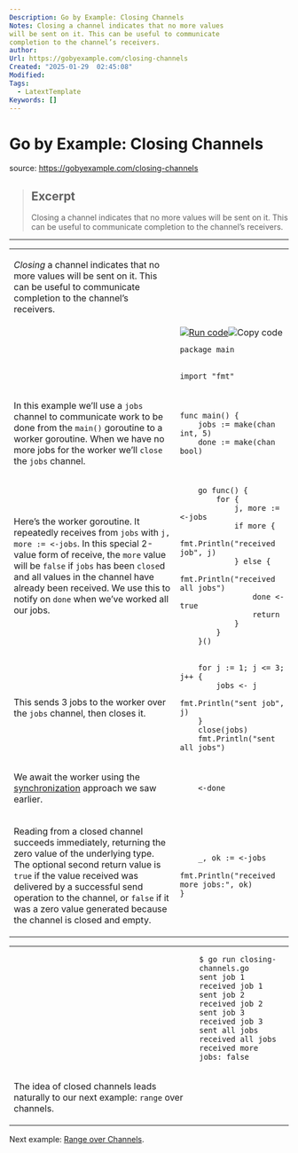 ```yaml
---
Description: Go by Example: Closing Channels
Notes: Closing a channel indicates that no more values
will be sent on it. This can be useful to communicate
completion to the channel’s receivers.
author: 
Url: https://gobyexample.com/closing-channels
Created: "2025-01-29  02:45:08"
Modified: 
Tags:
  - LatextTemplate
Keywords: []
---
```


# Go by Example: Closing Channels

source: https://gobyexample.com/closing-channels

> ## Excerpt
> Closing a channel indicates that no more values
will be sent on it. This can be useful to communicate
completion to the channel’s receivers.

---
<table><tbody><tr><td><p><em>Closing</em> a channel indicates that no more values will be sent on it. This can be useful to communicate completion to the channel’s receivers.</p></td><td></td></tr><tr><td></td><td><a href="https://go.dev/play/p/yZijZHYe22y"><img title="Run code" src="https://gobyexample.com/play.png"></a><img title="Copy code" src="https://gobyexample.com/clipboard.png"><pre><code><span><span><span>package</span> <span>main</span></span></span></code></pre></td></tr><tr><td></td><td><pre><code><span><span><span>import</span> <span>"fmt"</span></span></span></code></pre></td></tr><tr><td><p>In this example we’ll use a <code>jobs</code> channel to communicate work to be done from the <code>main()</code> goroutine to a worker goroutine. When we have no more jobs for the worker we’ll <code>close</code> the <code>jobs</code> channel.</p></td><td><pre><code><span><span><span>func</span> <span>main</span><span>()</span> <span>{</span>
</span></span><span><span>    <span>jobs</span> <span>:=</span> <span>make</span><span>(</span><span>chan</span> <span>int</span><span>,</span> <span>5</span><span>)</span>
</span></span><span><span>    <span>done</span> <span>:=</span> <span>make</span><span>(</span><span>chan</span> <span>bool</span><span>)</span></span></span></code></pre></td></tr><tr><td><p>Here’s the worker goroutine. It repeatedly receives from <code>jobs</code> with <code>j, more := &lt;-jobs</code>. In this special 2-value form of receive, the <code>more</code> value will be <code>false</code> if <code>jobs</code> has been <code>close</code>d and all values in the channel have already been received. We use this to notify on <code>done</code> when we’ve worked all our jobs.</p></td><td><pre><code><span><span>    <span>go</span> <span>func</span><span>()</span> <span>{</span>
</span></span><span><span>        <span>for</span> <span>{</span>
</span></span><span><span>            <span>j</span><span>,</span> <span>more</span> <span>:=</span> <span>&lt;-</span><span>jobs</span>
</span></span><span><span>            <span>if</span> <span>more</span> <span>{</span>
</span></span><span><span>                <span>fmt</span><span>.</span><span>Println</span><span>(</span><span>"received job"</span><span>,</span> <span>j</span><span>)</span>
</span></span><span><span>            <span>}</span> <span>else</span> <span>{</span>
</span></span><span><span>                <span>fmt</span><span>.</span><span>Println</span><span>(</span><span>"received all jobs"</span><span>)</span>
</span></span><span><span>                <span>done</span> <span>&lt;-</span> <span>true</span>
</span></span><span><span>                <span>return</span>
</span></span><span><span>            <span>}</span>
</span></span><span><span>        <span>}</span>
</span></span><span><span>    <span>}()</span></span></span></code></pre></td></tr><tr><td><p>This sends 3 jobs to the worker over the <code>jobs</code> channel, then closes it.</p></td><td><pre><code><span><span>    <span>for</span> <span>j</span> <span>:=</span> <span>1</span><span>;</span> <span>j</span> <span>&lt;=</span> <span>3</span><span>;</span> <span>j</span><span>++</span> <span>{</span>
</span></span><span><span>        <span>jobs</span> <span>&lt;-</span> <span>j</span>
</span></span><span><span>        <span>fmt</span><span>.</span><span>Println</span><span>(</span><span>"sent job"</span><span>,</span> <span>j</span><span>)</span>
</span></span><span><span>    <span>}</span>
</span></span><span><span>    <span>close</span><span>(</span><span>jobs</span><span>)</span>
</span></span><span><span>    <span>fmt</span><span>.</span><span>Println</span><span>(</span><span>"sent all jobs"</span><span>)</span></span></span></code></pre></td></tr><tr><td><p>We await the worker using the <a href="https://gobyexample.com/channel-synchronization">synchronization</a> approach we saw earlier.</p></td><td><pre><code><span><span>    <span>&lt;-</span><span>done</span></span></span></code></pre></td></tr><tr><td><p>Reading from a closed channel succeeds immediately, returning the zero value of the underlying type. The optional second return value is <code>true</code> if the value received was delivered by a successful send operation to the channel, or <code>false</code> if it was a zero value generated because the channel is closed and empty.</p></td><td><pre><code><span><span>    <span>_</span><span>,</span> <span>ok</span> <span>:=</span> <span>&lt;-</span><span>jobs</span>
</span></span><span><span>    <span>fmt</span><span>.</span><span>Println</span><span>(</span><span>"received more jobs:"</span><span>,</span> <span>ok</span><span>)</span>
</span></span><span><span><span>}</span></span></span></code></pre></td></tr></tbody></table>

<table><tbody><tr><td></td><td><pre><code><span><span><span>$</span> go run closing-channels.go 
</span></span><span><span><span>sent job 1
</span></span></span><span><span><span>received job 1
</span></span></span><span><span><span>sent job 2
</span></span></span><span><span><span>received job 2
</span></span></span><span><span><span>sent job 3
</span></span></span><span><span><span>received job 3
</span></span></span><span><span><span>sent all jobs
</span></span></span><span><span><span>received all jobs
</span></span></span><span><span><span>received more jobs: false</span></span></span></code></pre></td></tr><tr><td><p>The idea of closed channels leads naturally to our next example: <code>range</code> over channels.</p></td><td></td></tr></tbody></table>

Next example: [Range over Channels](https://gobyexample.com/range-over-channels).
